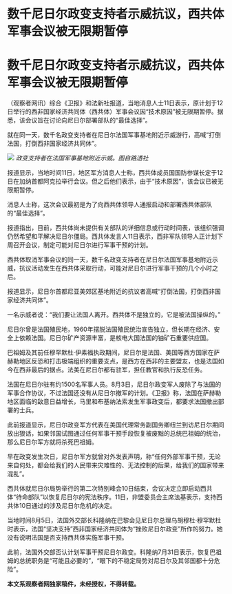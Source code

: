 # 数千尼日尔政变支持者示威抗议，西共体军事会议被无限期暂停

# 数千尼日尔政变支持者示威抗议，西共体军事会议被无限期暂停

（观察者网讯）综合《卫报》和法新社报道，当地消息人士11日表示，原计划于12日举行的西非国家经济共同体（西共体）军事会议因“技术原因”被无限期暂停。据悉，该会议旨在讨论向尼日尔部署部队的“最佳选择”。

就在同一天，数千名政变支持者在尼日尔法国军事基地附近示威游行，高喊“打倒法国，打倒西非国家经济共同体”。

![](https://inews.gtimg.com/newsapp_bt/0/15816429929/1000)
_政变支持者在法国军事基地附近示威。图自路透社_

报道显示，当地时间11日，地区军方消息人士称，西共体成员国国防参谋长定于12日在加纳首都阿克拉举行会议。但之后他们表示，由于“技术原因”，该会议已被无限期暂停。

消息人士称，这次会议最初是为了向西共体领导人通报启动和部署西共体部队的“最佳选择”。

报道指出，目前，西共体尚未提供有关部队的详细信息或行动时间表，该组织强调仍然希望和平解决尼日尔僵局。西共体发言人11日表示，西非军队领导人正计划下周召开会议，制定可能对尼日尔进行军事干预的计划。

西共体取消军事会议的同一天，数千名政变支持者在尼日尔法国军事基地附近示威，抗议活动发生在西共体采取行动，可能对尼日尔进行军事干预的几个小时之后。

报道显示，尼日尔首都尼亚美郊区基地附近的抗议者高喊“打倒法国，打倒西非国家经济共同体”。

一名示威者说：“我们要让法国人离开。西共体不是独立的，它是被法国操纵的。”

尼日尔曾是法国殖民地，1960年摆脱法国殖民统治宣告独立，但长期在经济、安全上依赖法国。尼日尔矿产资源丰富，是核电大国法国的铀矿石重要供应国。

巴祖姆及其前任穆罕默杜·伊素福执政期间，尼日尔是法国、美国等西方国家在萨赫勒地区反恐和打击极端组织的重要支点，是西方在西非的主要盟友，也是法国如今在西非最后的据点。法美在尼日尔都有驻军，担任教官和执行反恐任务。

法国在尼日尔驻有约1500名军事人员。8月3日，尼日尔政变军人废除了与法国的军事合作协议，不过法国还没有从尼日尔撤军的计划。《卫报》称，法国在萨赫勒地区面临的敌意日益增长，马里和布基纳法索发生军事政变后，都要求法国撤出部署的士兵。

此前报道显示，尼日尔政变军方代表在美国代理常务副国务卿纽兰到访尼日尔期间放出狠话，如果邻国试图通过任何军事干预手段恢复被废黜的总统巴祖姆的统治，那么尼日尔军方就将杀死巴祖姆。

早在政变发生次日，尼日尔军方就曾对外发表声明，称“任何外部军事干预，无论来自何处，都会给我们的人民带来灾难性的、无法控制的后果，给我们的国家带来混乱”。

西共体就尼日尔局势举行的第二次特别峰会10日结束，会议决定立即启动西共体“待命部队”以恢复尼日尔的宪法秩序。11日，非盟委员会主席法基表示，支持西共体10日通过的涉及尼日尔危机的决定。

当地时间8月5日，法国外交部长科隆纳在巴黎会见尼日尔总理乌胡穆杜·穆罕默杜时表示，法国“坚决支持”西非国家经济共同体为“挫败尼日尔政变”所作的努力。她没有说明法国是否支持西共体实施军事干预。

此前，法国外交部否认计划军事干预尼日尔政变。科隆纳7月31日表示，恢复巴祖姆的总统职务是“可能且必要的”，“眼下的不稳定局势对尼日尔及其邻国都十分危险”。

**本文系观察者网独家稿件，未经授权，不得转载。**

